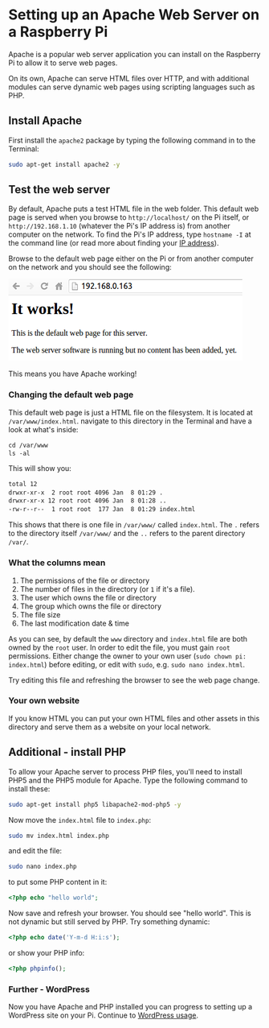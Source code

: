 # Setting up an Apache Web Server on a Raspberry Pi

Apache is a popular web server application you can install on the Raspberry Pi to allow it to serve web pages.

On its own, Apache can serve HTML files over HTTP, and with additional modules can serve dynamic web pages using scripting languages such as PHP.

## Install Apache

First install the `apache2` package by typing the following command in to the Terminal:

```bash
sudo apt-get install apache2 -y
```

## Test the web server

By default, Apache puts a test HTML file in the web folder. This default web page is served when you browse to `http://localhost/` on the Pi itself, or `http://192.168.1.10` (whatever the Pi's IP address is) from another computer on the network. To find the Pi's IP address, type `hostname -I` at the command line (or read more about finding your [IP address](../../troubleshooting/hardware/networking/ip-address.md)).

Browse to the default web page either on the Pi or from another computer on the network and you should see the following:

![](images/apache-it-works.png)

This means you have Apache working!

### Changing the default web page

This default web page is just a HTML file on the filesystem. It is located at `/var/www/index.html`. navigate to this directory in the Terminal and have a look at what's inside:

```
cd /var/www
ls -al
```

This will show you:

```bash
total 12
drwxr-xr-x  2 root root 4096 Jan  8 01:29 .
drwxr-xr-x 12 root root 4096 Jan  8 01:28 ..
-rw-r--r--  1 root root  177 Jan  8 01:29 index.html
```

This shows that there is one file in `/var/www/` called `index.html`. The `.` refers to the directory itself `/var/www/` and the `..` refers to the parent directory `/var/`.

### What the columns mean

1. The permissions of the file or directory
2. The number of files in the directory (or `1` if it's a file).
3. The user which owns the file or directory
4. The group which owns the file or directory
5. The file size
6. The last modification date & time

As you can see, by default the `www` directory and `index.html` file are both owned by the `root` user. In order to edit the file, you must gain `root` permissions. Either change the owner to your own user (`sudo chown pi: index.html`) before editing, or edit with `sudo`, e.g. `sudo nano index.html`.

Try editing this file and refreshing the browser to see the web page change.

### Your own website

If you know HTML you can put your own HTML files and other assets in this directory and serve them as a website on your local network.

## Additional - install PHP

To allow your Apache server to process PHP files, you'll need to install PHP5 and the PHP5 module for Apache. Type the following command to install these:

```bash
sudo apt-get install php5 libapache2-mod-php5 -y
```

Now move the `index.html` file to `index.php`:

```bash
sudo mv index.html index.php
```

and edit the file:

```bash
sudo nano index.php
```

to put some PHP content in it:

```php
<?php echo "hello world";
```

Now save and refresh your browser. You should see "hello world". This is not dynamic but still served by PHP. Try something dynamic:

```php
<?php echo date('Y-m-d H:i:s');
```

or show your PHP info:

```php
<?php phpinfo();
```

### Further - WordPress

Now you have Apache and PHP installed you can progress to setting up a WordPress site on your Pi. Continue to [WordPress usage](../../usage/wordpress/README.md).
